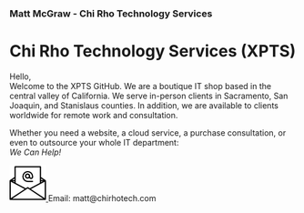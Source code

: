 ### Matt McGraw - Chi Rho Technology Services

# Chi Rho Technology Services (XPTS)

Hello,  
Welcome to the XPTS GitHub. We are a boutique IT shop based in the central valley of California. We serve in-person clients in Sacramento, San Joaquin, and Stanislaus counties. In addition, we are available to clients worldwide for remote work and consultation.

Whether you need a website, a cloud service, a purchase consultation, or even to outsource your whole IT department:<br>
*We Can Help!*

<p> <a href="mailto:matt@chirhotech.com"> <img src="https://github.com/chirhotech/chirhotech/blob/master/email.png" width=64px> </a>  Email: matt@chirhotech.com</p>


<!--
**chirhotech/chirhotech** is a ✨ _special_ ✨ repository because its `README.md` (this file) appears on your GitHub profile.

Here are some ideas to get you started:

- 🔭 I’m currently working on ...
- 🌱 I’m currently learning ...
- 👯 I’m looking to collaborate on ...
- 🤔 I’m looking for help with ...
- 💬 Ask me about ...
- 📫 How to reach me: ...
- 😄 Pronouns: ...
- ⚡ Fun fact: ...
-->
